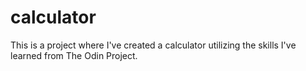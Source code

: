 # calculator
This is a project where I've created a calculator utilizing the skills I've learned from The Odin Project.
